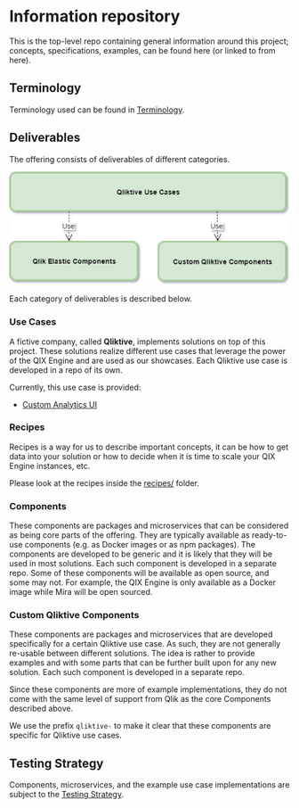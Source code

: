 # Information repository

This is the top-level repo containing general information around this project; concepts, specifications, examples, can be found here (or linked to from here).

## Terminology

Terminology used can be found in [Terminology](./docs/terminology.md).

## Deliverables

The offering consists of deliverables of different categories.

![Deliverables](./docs/images/deliverables.png)

Each category of deliverables is described below.

### Use Cases

A fictive company, called **Qliktive**, implements solutions on top of this project. These solutions realize different use cases that leverage the power of the QIX Engine and are used as our showcases. Each Qliktive use case is developed in a repo of its own.

Currently, this use case is provided:

- [Custom Analytics UI](./docs/use-cases/use-case-custom-analytics/README.md)

### Recipes

Recipes is a way for us to describe important concepts, it can be how to get data into your solution or how to decide when it is time to scale your QIX Engine instances, etc.

Please look at the recipes inside the [recipes/](./docs/recipes) folder.

### Components

These components are packages and microservices that can be considered as being core parts of the offering. They are typically available as ready-to-use components (e.g. as Docker images or as npm packages). The components are developed to be generic and it is likely that they will be used in most solutions. Each such component is developed in a separate repo. Some of these components will be available as open source, and some may not. For example, the QIX Engine is only available as a Docker image while Mira will be open sourced.

### Custom Qliktive Components

These components are packages and microservices that are developed specifically for a certain Qliktive use case. As such, they are not generally re-usable between different solutions. The idea is rather to provide examples and with some parts that can be further built upon for any new solution. Each such component is developed in a separate repo.

Since these components are more of example implementations, they do not come with the same level of support from Qlik as the core Components described above.

We use the prefix `qliktive-` to make it clear that these components are specific for Qliktive use cases.

## Testing Strategy
Components, microservices, and the example use case implementations are subject to the [Testing Strategy](./docs/testing-strategy.md).
